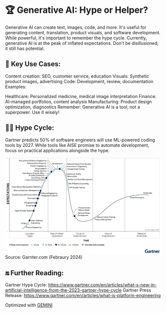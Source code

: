 # 🏆 Generative AI: Hype or Helper?

Generative AI can create text, images, code, and more. It's useful for generating content, translation, product visuals, and software development. While powerful, it's important to remember the hype cycle. Currently, generative AI is at the peak of inflated expectations. Don't be disillusioned; it still has potential.

## 🔑 Key Use Cases:

Content creation: SEO, customer service, education
Visuals: Synthetic product images, advertising
Code: Development, review, documentation
Examples:

Healthcare: Personalized medicine, medical image interpretation
Finance: AI-managed portfolios, content analysis
Manufacturing: Product design optimization, diagnostics
Remember: Generative AI is a tool, not a superpower. Use it wisely!

## 😵‍💫 Hype Cycle:

Gartner predicts 50% of software engineers will use ML-powered coding tools by 2027. While tools like AISE promise to automate development, focus on practical applications alongside the hype.

![Hype Cycle for AI 2023](./images/motivation/swe-hc-image.png)
Source: Garnter.com (Febraury 2024)

## 🔛 Further Reading:

Gartner Hype Cycle: https://www.gartner.com/en/articles/what-s-new-in-artificial-intelligence-from-the-2023-gartner-hype-cycle
Gartner Press Release: https://www.gartner.com/en/articles/what-is-platform-engineering

Optimized with [GEMINI](https://gemini.google.com/app)

